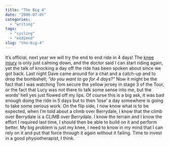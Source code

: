 ```yaml
---
title: "The Big 4"
date: "2006-07-05"
categories:
  - "writing"
tags:
  - "cycling"
  - "end2end"
slug: "the-big-4"
---
```


It’s official, next year we will try the end to end ride in 4 days! The [knee injury](https://adamchamberlin.info/2006/06/say-it-isnt-so) is only just calming down, and the doctor said I can start riding again, yet the talk of knocking a day off the ride has been spoken about since we got back. Last night Dave came around for a chat and a catch-up and to drop the bombshell; _”do you want to go for 4 days?”_ Now it might be the fact that I was watching Tom secure the yellow jersey in stage 3 of the Tour, or the fact that Lucy was not there to talk some sense into me, but the words’ hell yes just flowed off my lips. Of course this is a big ask, it was bad enough doing the ride in 5 days but to then ‘lose’ a day somewhere is going to take some serious work. On the flip side, I now know what is to be expected, when I’m told about a climb over Berrydale, I know that the climb over Berrydale is a _CLIMB_ over Berrydale. I know the terrain and I know the effort I required last time, I should then be able to build on it and perform better. My big problem is just my knee, I need to know in my mind that I can rely on it and put that force through it again without it failing. Time to invest in a good physiotherapist, I think.
